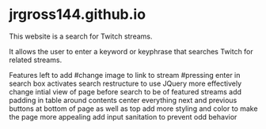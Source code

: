 # jrgross144.github.io

This website is a search for Twitch streams.

It allows the user to enter a keyword or keyphrase that searches Twitch for
  related streams.


Features left to add
   #change image to link to stream
   #pressing enter in search box activates search
   restructure to use JQuery more effectively
   change intial view of page before search to be of featured streams
   add padding in table around contents
   center everything
   next and previous buttons at bottom of page as well as top
   add more styling and color to make the page more appealing
   add input sanitation to prevent odd behavior
